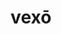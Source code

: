 ---
title: vexō
meaning: to annoy
ch: 4
pos: verb
secondppstem: vex
infend: āre
infhyph: -āre
conjugation: first
derivative: vexatious, vexation
---